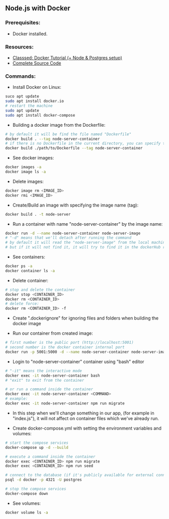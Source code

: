 
## Node.js with Docker

### Prerequisites:

- Docker installed.



### Resources:

- [Classsed: Docker Tutorial (+ Node & Postgres setup)](https://www.youtube.com/watch?v=Dm0CmZz-QyI)
- [Complete Source Code](https://github.com/hidjou/classsed-docker-tutorial/tree/done)



### Commands:

- Install Docker on Linux:
```bash
suco apt update
sudo apt install docker.io
# restart the machine
sudo apt update
sudo apt install docker-compose
```

- Building a docker image from the Dockerfile:
```bash
# by default it will be find the file named "Dockerfile"
docker build . --tag node-server-container
# if there is no Dockerfile in the current directory, you can specify the path to the Dockerfile like this:
docker build ./path/to/Dockerfile --tag node-server-container
```

- See docker images:
```bash
docker images -a
docker image ls -a
```

- Delete images:
```bash
docker image rm <IMAGE_ID>
docker rmi <IMAGE_ID>
```

- Create/Build an image with specifying the image name (tag):
```bash
docker build . -t node-server
```

- Run a container with name "node-server-container" by the image name:
```bash
docker run -d --name node-server-container node-server-image
# "-d" means that we'll detach after running the command
# by default it will read the "node-server-image" from the local machine
# but if it will not find it, it will try to find it in the dockerHub remote repository
```

- See containers:
```bash
docker ps -a
docker container ls -a
```

- Delete container:
```bash
# stop and delete the container
docker stop <CONTAINER_ID>
docker rm <CONTAINER_ID>
# delete force:
docker rm <CONTAINER_ID> -f
```

- Create ".dockerignore" for ignoring files and folders when building the docker image

- Run our container from created image:
```bash
# first number is the public port (http://localhost:5001)
# second number is the docker container internal port
docker run -p 5001:5000 -d --name node-server-container node-server-image
```

- Login to "node-server-container" container using "bash" editor
```bash
# "-it" means the interactive mode
docker exec -it node-server-container bash
# "exit" to exit from the container

# or run a command inside the container
docker exec -it node-server-container <COMMAND>
# example:
docker exec -it node-server-container npm run migrate
```

- In this step when we'll change something in our app, (for example in "index.js"),
  it will not affect on container files which we've already run.

- Create docker-compose.yml with setting the environment variables and volumes:
```bash
# start the compose services
docker-compose up -d --build

# execute a command inside the container
docker exec <CONTAINER_ID> npm run migrate
docker exec <CONTAINER_ID> npm run seed

# connect to the database (if it's publicly available for external connections)
psql -d docker -p 4321 -U postgres

# stop the compose services
docker-compose down
```

- See volumes:
```bash
docker volume ls -a
```
